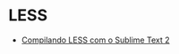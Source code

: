 # LESS

- [Compilando LESS com o Sublime Text 2](http://desenvolvimentoparaweb.com/css/compilando-less-com-sublime-text-2)
